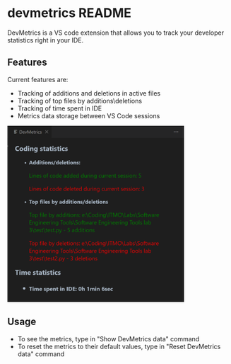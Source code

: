 # devmetrics README

DevMetrics is a VS code extension that allows you to track your developer statistics right in your IDE.

## Features

Current features are:
- Tracking of additions and deletions in active files
- Tracking of top files by additions\deletions
- Tracking of time spent in IDE
- Metrics data storage between VS Code sessions

<img src="images/features_example.png" width="400" />

## Usage

- To see the metrics, type in "Show DevMetrics data" command
- To reset the metrics to their default values, type in "Reset DevMetrics data" command